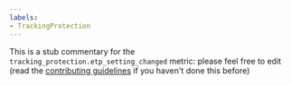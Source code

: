 ```yaml
---
labels:
- TrackingProtection
---
```

This is a stub commentary for the `tracking_protection.etp_setting_changed` metric: please feel free to edit (read the
[contributing guidelines](https://github.com/mozilla/glean-annotations/blob/main/CONTRIBUTING.md)
if you haven't done this before)
